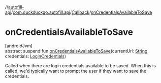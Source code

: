 //[autofill-api](../../../index.md)/[com.duckduckgo.autofill.api](../index.md)/[Callback](index.md)/[onCredentialsAvailableToSave](on-credentials-available-to-save.md)

# onCredentialsAvailableToSave

[androidJvm]\
abstract suspend fun [onCredentialsAvailableToSave](on-credentials-available-to-save.md)(currentUrl: [String](https://kotlinlang.org/api/latest/jvm/stdlib/kotlin/-string/index.html), credentials: [LoginCredentials](../../com.duckduckgo.autofill.api.domain.app/-login-credentials/index.md))

Called when there are login credentials available to be saved. When this is called, we'd typically want to prompt the user if they want to save the credentials.
